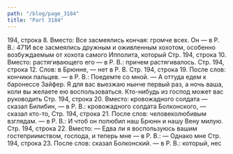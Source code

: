 ```yaml
---
path: "/blog/page_3184"
title: "Part 3184"
---
```


 194, строка 8.
Вместо: Все засмеялись кончая: громче всех. Он — в Р. B.: 471И все засмеялись дружным и оживленным хохотом, особенно возбуждаемым от хохота самого Ипполита, который
Стр. 194, строка 10.
Вместо: растягивающего его — в Р. В.: причем растягивалось.
Стр. 194, строка 12.
Слов: в Брюнне, — нет в Р. В.
Стр. 194, строка 19.
После слов: кончики пальцев. — в Р. В.: Поедемте со мной.
— А оттуда едем к баронессе Зайфер. Я для вас выезжаю нынче первый раз, а ночь ваша, коли вы желаете ею воспользоваться. Кто-нибудь из господ может вас руководить
Стр. 194, строка 20.
Вместо: кровожадного солдата — сказал Билибин, — в Р. В.: кровожадного солдата Болконского, — сказал кто-то,
Стр. 194, строка 21.
После слов: человеколюбивым взглядам. — в Р. В.: И чтоб он полюбил наш Брюнн и нашу Вену милую.
Стр. 194, строка 22.
Вместо: — Едва ли я воспользуюсь вашим гостеприимством, господа, и теперь мне — в Р. В.: — Однако мне
Стр. 194, строка 23.
После слов: сказал Болконский. — в Р. В.: который, нес
